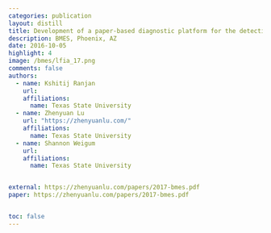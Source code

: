 ```yaml
---
categories: publication
layout: distill
title: Development of a paper-based diagnostic platform for the detection of diarrhea causing pathogens
description: BMES, Phoenix, AZ
date: 2016-10-05
highlight: 4
image: /bmes/lfia_17.png
comments: false
authors:
  - name: Kshitij Ranjan
    url:
    affiliations:
      name: Texas State University
  - name: Zhenyuan Lu
    url: "https://zhenyuanlu.com/"
    affiliations:
      name: Texas State University
  - name: Shannon Weigum
    url:
    affiliations:
      name: Texas State University


external: https://zhenyuanlu.com/papers/2017-bmes.pdf
paper: https://zhenyuanlu.com/papers/2017-bmes.pdf


toc: false
---
```

